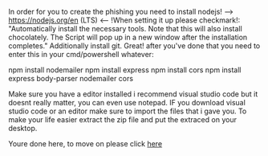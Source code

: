 In order for you to create the phishing you need to install nodejs! --> https://nodejs.org/en (LTS) <--
!When setting it up please checkmark!:
"Automatically install the necessary tools. Note that this will also install chocolately. The Script will pop up in a new window after the installation completes."
Additionally install git.
Great! after you've done that you need to enter this in your cmd/powershell whatever:


npm install nodemailer
npm install express
npm install cors
npm install express body-parser nodemailer cors

Make sure you have a editor installed i recommend visual studio code but it doesnt really matter, you can even use notepad.
IF you download visual studio code or an editor make sure to import the files that i gave you.
To make your life easier extract the zip file and  put the extraced on your desktop.


Youre done here, to move on please click [here](Setup)





